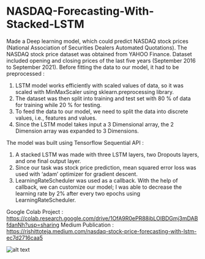 # NASDAQ-Forecasting-With-Stacked-LSTM

Made a Deep learning model, which could predict NASDAQ stock prices (National Association of Securities Dealers Automated Quotations).
The NASDAQ stock price dataset was obtained from YAHOO Finance. Dataset included opening and closing prices of the last five years (September 2016 to September 2021).
Before fitting the data to our model, it had to be preprocessed :
1) LSTM model works efficiently with scaled values of data, so it was scaled with MinMaxScaler using sklearn.preprocessing library.
2) The dataset was then split into training and test set with 80 % of data for training while 20 % for testing.
3) To feed the data to our model, we need to split the data into discrete values, i.e., features and values.
4) Since the LSTM model takes input a 3 Dimensional array, the 2 Dimension array was expanded to 3 Dimensions.

The model was built using Tensorflow Sequential API :
1) A stacked LSTM was made with three LSTM layers, two Dropouts layers, and one final output layer.
2) Since our task was stock price prediction, mean squared error loss was used with ‘adam’ optimizer for gradient descent.
3) LearningRateScheduler was used as a callback. With the help of callback, we can customize our model; I was able to decrease the learning rate by 2% after every two epochs using LearningRateScheduler.

Google Colab Project : https://colab.research.google.com/drive/1OfA9R0ePR88ibLOIBDGmj3mDABfdanNh?usp=sharing
Medium Publication : https://rishittoteja.medium.com/nasdaq-stock-price-forecasting-with-lstm-ec7d2716caa5

![alt text](https://miro.medium.com/max/1400/1*xR4m0oOKz_jRgQU4Oge53g.jpeg)

